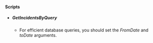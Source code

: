 
#### Scripts
- ##### GetIncidentsByQuery
  - For efficient database queries, you should set the *FromDate* and *toDate* arguments. 
